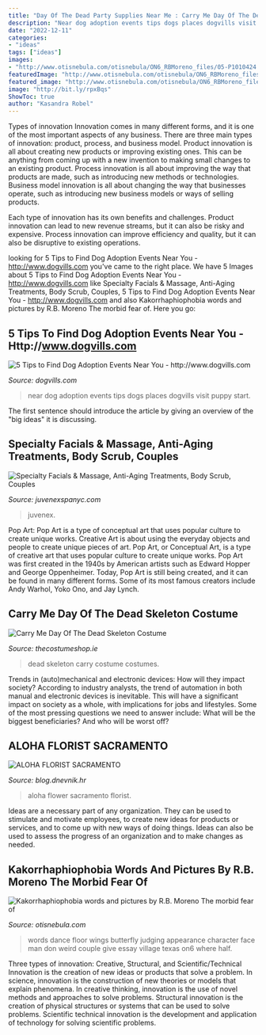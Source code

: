 ```yaml
---
title: "Day Of The Dead Party Supplies Near Me : Carry Me Day Of The Dead Skeleton Costume"
description: "Near dog adoption events tips dogs places dogvills visit puppy start"
date: "2022-12-11"
categories:
- "ideas"
tags: ["ideas"]
images:
- "http://www.otisnebula.com/otisnebula/ON6_RBMoreno_files/05-P1010424.jpg"
featuredImage: "http://www.otisnebula.com/otisnebula/ON6_RBMoreno_files/05-P1010424.jpg"
featured_image: "http://www.otisnebula.com/otisnebula/ON6_RBMoreno_files/05-P1010424.jpg"
image: "http://bit.ly/rpxBqs"
ShowToc: true
author: "Kasandra Robel"
---
```



Types of innovation
Innovation comes in many different forms, and it is one of the most important aspects of any business. There are three main types of innovation: product, process, and business model.
Product innovation is all about creating new products or improving existing ones. This can be anything from coming up with a new invention to making small changes to an existing product. Process innovation is all about improving the way that products are made, such as introducing new methods or technologies. Business model innovation is all about changing the way that businesses operate, such as introducing new business models or ways of selling products.

Each type of innovation has its own benefits and challenges. Product innovation can lead to new revenue streams, but it can also be risky and expensive. Process innovation can improve efficiency and quality, but it can also be disruptive to existing operations.

	

		
looking for 5 Tips to Find Dog Adoption Events Near You - http://www.dogvills.com you've came to the right place. We have 5 Images about 5 Tips to Find Dog Adoption Events Near You - http://www.dogvills.com like Specialty Facials &amp; Massage, Anti-Aging Treatments, Body Scrub, Couples, 5 Tips to Find Dog Adoption Events Near You - http://www.dogvills.com and also Kakorrhaphiophobia words and pictures by R.B. Moreno The morbid fear of. Here you go:
		
    
## 5 Tips To Find Dog Adoption Events Near You - Http://www.dogvills.com

<img loading=lazy src="https://www.dogvills.com/wp-content/uploads/2016/04/HOW-TO-SEARCH-FOR-DOG-ADOPTION-EVENTS-NEAR-YOU-600x857-1.jpg" onerror="this.onerror=null;this.src='https://tse2.mm.bing.net/th?id=OIP.5orooahWcd2N4d6dY75TVgDTEn&amp;pid=15.1';" alt="5 Tips to Find Dog Adoption Events Near You - http://www.dogvills.com">

_Source: dogvills.com_

>near dog adoption events tips dogs places dogvills visit puppy start. 

	

The first sentence should introduce the article by giving an overview of the "big ideas" it is discussing.

    
## Specialty Facials &amp; Massage, Anti-Aging Treatments, Body Scrub, Couples

<img loading=lazy src="https://juvenexspanyc.com/wp-content/uploads/2020/07/bigstock-222073420-768x512.jpg" onerror="this.onerror=null;this.src='https://tse1.mm.bing.net/th?id=OIP.yi5jxgrjimNtRMB5pD9abAHaE8&amp;pid=15.1';" alt="Specialty Facials &amp; Massage, Anti-Aging Treatments, Body Scrub, Couples">

_Source: juvenexspanyc.com_

>juvenex. 

	

Pop Art: Pop Art is a type of conceptual art that uses popular culture to create unique works.
Creative Art is about using the everyday objects and people to create unique pieces of art. Pop Art, or Conceptual Art, is a type of creative art that uses popular culture to create unique works. Pop Art was first created in the 1940s by American artists such as Edward Hopper and George Oppenheimer. Today, Pop Art is still being created, and it can be found in many different forms. Some of its most famous creators include Andy Warhol, Yoko Ono, and Jay Lynch.

    
## Carry Me Day Of The Dead Skeleton Costume

<img loading=lazy src="https://www.thecostumeshop.ie/images/detailed/113/carry_me_day_of_the_dead_skeleton.jpg" onerror="this.onerror=null;this.src='https://tse4.mm.bing.net/th?id=OIP.T0xsAUubrmRpp_9FNHu7mgHaMp&amp;pid=15.1';" alt="Carry Me Day Of The Dead Skeleton Costume">

_Source: thecostumeshop.ie_

>dead skeleton carry costume costumes. 

	

Trends in (auto)mechanical and electronic devices: How will they impact society?
According to industry analysts, the trend of automation in both manual and electronic devices is inevitable. This will have a significant impact on society as a whole, with implications for jobs and lifestyles. Some of the most pressing questions we need to answer include: What will be the biggest beneficiaries? And who will be worst off?

    
## ALOHA FLORIST SACRAMENTO

<img loading=lazy src="http://bit.ly/rpxBqs" onerror="this.onerror=null;this.src='https://tse1.mm.bing.net/th?id=OIP.l8eS8OxW2X1i-x4HYYWk5AHaFS&amp;pid=15.1';" alt="ALOHA FLORIST SACRAMENTO">

_Source: blog.dnevnik.hr_

>aloha flower sacramento florist. 

	

Ideas are a necessary part of any organization. They can be used to stimulate and motivate employees, to create new ideas for products or services, and to come up with new ways of doing things. Ideas can also be used to assess the progress of an organization and to make changes as needed.

    
## Kakorrhaphiophobia Words And Pictures By R.B. Moreno The Morbid Fear Of

<img loading=lazy src="http://www.otisnebula.com/otisnebula/ON6_RBMoreno_files/05-P1010424.jpg" onerror="this.onerror=null;this.src='https://tse1.mm.bing.net/th?id=OIP.FN9KZ499kaEm3D6NHijnOwHaEq&amp;pid=15.1';" alt="Kakorrhaphiophobia words and pictures by R.B. Moreno The morbid fear of">

_Source: otisnebula.com_

>words dance floor wings butterfly judging appearance character face man don weird couple give essay village texas on6 where half. 

	

Three types of innovation: Creative, Structural, and Scientific/Technical
Innovation is the creation of new ideas or products that solve a problem. In science, innovation is the construction of new theories or models that explain phenomena. In creative thinking, innovation is the use of novel methods and approaches to solve problems. Structural innovation is the creation of physical structures or systems that can be used to solve problems. Scientific technical innovation is the development and application of technology for solving scientific problems.

